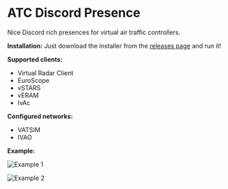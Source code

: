 # ATC Discord Presence

Nice Discord rich presences for virtual air traffic controllers.

**Installation:** Just download the installer from the [releases page](https://github.com/kognise/atc-discordrp/releases/latest) and run it!

**Supported clients:**

- Virtual Radar Client
- EuroScope
- vSTARS
- vERAM
- IvAc

**Configured networks:**

- VATSIM
- IVAO

**Example:**

![Example 1](https://doggo.ninja/pk44yL.png)

![Example 2](https://doggo.ninja/sfd1DX.png)